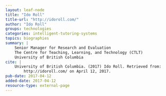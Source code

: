 ```yaml
---
layout: leaf-node
title: "Ido Roll"
title-url: "http://idoroll.com/"
author: "Ido Roll"
groups: technologies
categories: intelligent-tutoring-systems
topics: biographies
summary: |
    Senior Manager for Research and Evaluation
    The Centre for Teaching, Learning, and Technology (CTLT)
    University of British Columbia
cite: |
    University of British Columbia. (2017) Ido Roll. Retrieved from:
        http://idoroll.com/ on April 12, 2017.
pub-date: 2017-04-12
added-date: 2017-04-12
resource-type: external-page
---
```

